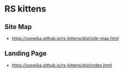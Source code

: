 # RS kittens


## Site Map
- https://sonejka.github.io/rs-kittens/dist/site-map.html

## Landing Page
- https://sonejka.github.io/rs-kittens/dist/index.html



